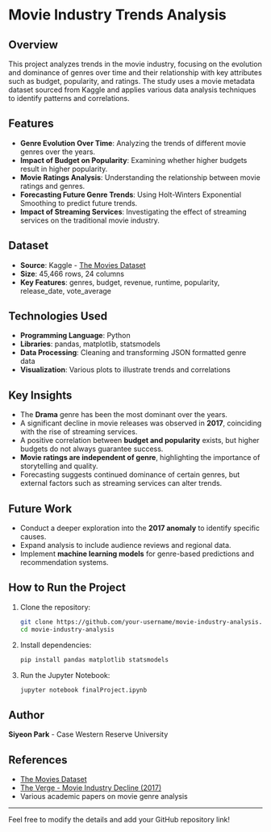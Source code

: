 # Movie Industry Trends Analysis

## Overview
This project analyzes trends in the movie industry, focusing on the evolution and dominance of genres over time and their relationship with key attributes such as budget, popularity, and ratings. The study uses a movie metadata dataset sourced from Kaggle and applies various data analysis techniques to identify patterns and correlations.

## Features
- **Genre Evolution Over Time**: Analyzing the trends of different movie genres over the years.
- **Impact of Budget on Popularity**: Examining whether higher budgets result in higher popularity.
- **Movie Ratings Analysis**: Understanding the relationship between movie ratings and genres.
- **Forecasting Future Genre Trends**: Using Holt-Winters Exponential Smoothing to predict future trends.
- **Impact of Streaming Services**: Investigating the effect of streaming services on the traditional movie industry.

## Dataset
- **Source**: Kaggle - [The Movies Dataset](https://www.kaggle.com/datasets/rounakbanik/the-movies-dataset)
- **Size**: 45,466 rows, 24 columns
- **Key Features**: genres, budget, revenue, runtime, popularity, release_date, vote_average

## Technologies Used
- **Programming Language**: Python
- **Libraries**: pandas, matplotlib, statsmodels
- **Data Processing**: Cleaning and transforming JSON formatted genre data
- **Visualization**: Various plots to illustrate trends and correlations

## Key Insights
- The **Drama** genre has been the most dominant over the years.
- A significant decline in movie releases was observed in **2017**, coinciding with the rise of streaming services.
- A positive correlation between **budget and popularity** exists, but higher budgets do not always guarantee success.
- **Movie ratings are independent of genre**, highlighting the importance of storytelling and quality.
- Forecasting suggests continued dominance of certain genres, but external factors such as streaming services can alter trends.

## Future Work
- Conduct a deeper exploration into the **2017 anomaly** to identify specific causes.
- Expand analysis to include audience reviews and regional data.
- Implement **machine learning models** for genre-based predictions and recommendation systems.

## How to Run the Project
1. Clone the repository:
   ```bash
   git clone https://github.com/your-username/movie-industry-analysis.git
   cd movie-industry-analysis
   ```
2. Install dependencies:
   ```bash
   pip install pandas matplotlib statsmodels
   ```
3. Run the Jupyter Notebook:
   ```bash
   jupyter notebook finalProject.ipynb
   ```

## Author
**Siyeon Park** - Case Western Reserve University

## References
- [The Movies Dataset](https://www.kaggle.com/datasets/rounakbanik/the-movies-dataset)
- [The Verge - Movie Industry Decline (2017)](https://www.theverge.com/2018/1/3/16844662/movie-theater-attendance-2017-low-netflix-streaming)
- Various academic papers on movie genre analysis

---
Feel free to modify the details and add your GitHub repository link!
